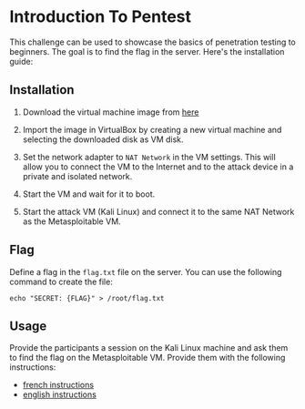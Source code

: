 # Introduction To Pentest

This challenge can be used to showcase the basics of penetration testing to beginners. The goal is to find the flag in the server. Here's the installation guide:

## Installation

1. Download the virtual machine image from [here](https://www.vulnhub.com/entry/metasploitable-1,28/)

2. Import the image in VirtualBox by creating a new virtual machine and selecting the downloaded disk as VM disk.

3. Set the network adapter to `NAT Network` in the VM settings. This will allow you to connect the VM to the Internet and to the attack device in a private and isolated network.

4. Start the VM and wait for it to boot.

5. Start the attack VM (Kali Linux) and connect it to the same NAT Network as the Metasploitable VM.

## Flag

Define a flag in the `flag.txt` file on the server. You can use the following command to create the file:

```
echo "SECRET: {FLAG}" > /root/flag.txt
```

## Usage

Provide the participants a session on the Kali Linux machine and ask them to find the flag on the Metasploitable VM. Provide them with the following instructions:

- [french instructions](mission_fr.md)
- [english instructions](mission_en.md)
